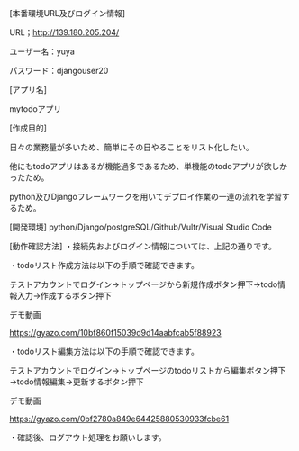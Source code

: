 [本番環境URL及びログイン情報]

URL；http://139.180.205.204/

ユーザー名：yuya

パスワード：djangouser20

[アプリ名]

mytodoアプリ

[作成目的]

日々の業務量が多いため、簡単にその日やることをリスト化したい。

他にもtodoアプリはあるが機能過多であるため、単機能のtodoアプリが欲しかったため。

python及びDjangoフレームワークを用いてデプロイ作業の一連の流れを学習するため。

[開発環境]
python/Django/postgreSQL/Github/Vultr/Visual Studio Code

[動作確認方法]
・接続先およびログイン情報については、上記の通りです。

・todoリスト作成方法は以下の手順で確認できます。

  テストアカウントでログイン→トップページから新規作成ボタン押下→todo情報入力→作成するボタン押下

デモ動画

https://gyazo.com/10bf860f15039d9d14aabfcab5f88923


・todoリスト編集方法は以下の手順で確認できます。

  テストアカウントでログイン→トップページのtodoリストから編集ボタン押下→todo情報編集→更新するボタン押下
  
デモ動画

https://gyazo.com/0bf2780a849e64425880530933fcbe61
  
・確認後、ログアウト処理をお願いします。
